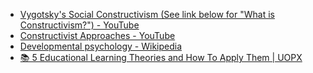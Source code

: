 - [Vygotsky's Social Constructivism (See link below for "What is Constructivism?") - YouTube](https://www.youtube.com/watch?v=i3lv-DBh4w8)
- [Constructivist Approaches - YouTube](https://www.youtube.com/watch?v=krqjqGIuC-A)
- [Developmental psychology - Wikipedia](https://en.wikipedia.org/wiki/Developmental_psychology)
- [📚 5 Educational Learning Theories and How To Apply Them | UOPX](https://www.phoenix.edu/blog/educational-learning-theories.html)